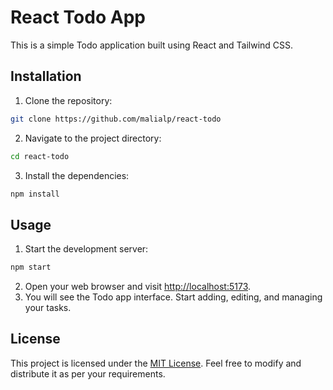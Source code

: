 # React Todo App

This is a simple Todo application built using React and Tailwind CSS.

## Installation

1.  Clone the repository:

```bash
git clone https://github.com/malialp/react-todo
```

2.  Navigate to the project directory:

```bash
cd react-todo
```

3.  Install the dependencies:

```bash
npm install
```

## Usage

1.  Start the development server:

```bash
npm start
```

2.  Open your web browser and visit [http://localhost:5173](http://localhost:5173/).
3.  You will see the Todo app interface. Start adding, editing, and managing your tasks.

## License

This project is licensed under the [MIT License](./LICENSE.md). Feel free to modify and distribute it as per your requirements.
